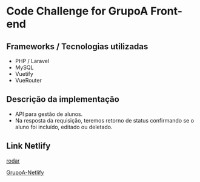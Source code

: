 
# Code Challenge for GrupoA Front-end


## Frameworks / Tecnologias utilizadas
* PHP / Laravel
* MySQL
* Vuetify
* VueRouter

## Descrição da implementação
- API para gestão de alunos. 
- Na resposta da requisição, teremos retorno de status confirmando se o aluno foi incluído, editado ou deletado. 

## Link Netlify 
[rodar](#comando-para-rodar)


[GrupoA-Netlify](https://nostalgic-clarke-1fd042.netlify.app/ )

